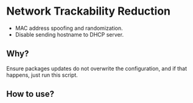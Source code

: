 # Network Trackability Reduction

- MAC address spoofing and randomization.
- Disable sending hostname to DHCP server.

## Why?

Ensure packages updates do not overwrite the configuration, and if that happens, just run this script.

## How to use?

